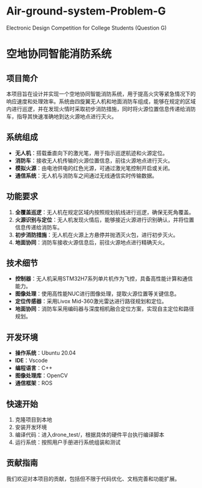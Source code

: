 # Air-ground-system-Problem-G
Electronic Design Competition for College Students (Question G)
# 空地协同智能消防系统

## 项目简介

本项目旨在设计并实现一个空地协同智能消防系统，用于提高火灾等紧急情况下的响应速度和处理效率。系统由四旋翼无人机和地面消防车组成，能够在规定的区域内进行巡逻，并在发现火情时采取初步消防措施，同时将火源位置信息传递给消防车，指导其快速准确地到达火源地点进行灭火。

## 系统组成

- **无人机**：搭载垂直向下的激光笔，用于指示巡逻航迹和火源定位。
- **消防车**：接收无人机传输的火源位置信息，前往火源地点进行灭火。
- **模拟火源**：由电池供电的红色光源，可通过激光笔控制开启或关闭。
- **通信系统**：无人机与消防车之间通过无线通信实时传输数据。

## 功能要求

1. **全覆盖巡逻**：无人机在规定区域内按照规划航线进行巡逻，确保无死角覆盖。
2. **火源识别与定位**：无人机发现火情后，能够接近火源进行识别确认，并将位置信息传递给消防车。
3. **初步消防措施**：无人机在火源上方悬停并抛洒灭火包，进行初步灭火。
4. **地面协同**：消防车接收火源信息后，前往火源地点进行精确灭火。

## 技术细节

- **控制器**：无人机采用STM32H7系列单片机作为飞控，具备高性能计算和通信能力。
- **图像处理**：使用高性能NUC进行图像处理，提取火源位置等关键信息。
- **定位传感器**：采用Livox Mid-360激光雷达进行路径规划和定位。
- **地面协同**：消防车采用编码器与深度相机融合定位方案，实现自主定位和路径规划。

## 开发环境

- **操作系统**：Ubuntu 20.04
- **IDE**：Vscode
- **编程语言**：C++
- **图像处理库**：OpenCV
- **通信框架**：ROS

## 快速开始

1. 克隆项目到本地
2. 安装开发环境
3. 编译代码：进入drone_test/，根据具体的硬件平台执行编译脚本
4. 运行系统：按照用户手册进行系统组装和测试

## 贡献指南

我们欢迎对本项目的贡献，包括但不限于代码优化、文档完善和功能扩展。
